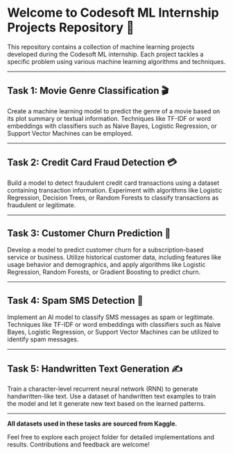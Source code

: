 # Welcome to Codesoft ML Internship Projects Repository 🚀

This repository contains a collection of machine learning projects developed during the Codesoft ML internship. Each project tackles a specific problem using various machine learning algorithms and techniques.

---

## Task 1: Movie Genre Classification 🎬

Create a machine learning model to predict the genre of a movie based on its plot summary or textual information. Techniques like TF-IDF or word embeddings with classifiers such as Naive Bayes, Logistic Regression, or Support Vector Machines can be employed.

---

## Task 2: Credit Card Fraud Detection 💳

Build a model to detect fraudulent credit card transactions using a dataset containing transaction information. Experiment with algorithms like Logistic Regression, Decision Trees, or Random Forests to classify transactions as fraudulent or legitimate.

---

## Task 3: Customer Churn Prediction 🔄

Develop a model to predict customer churn for a subscription-based service or business. Utilize historical customer data, including features like usage behavior and demographics, and apply algorithms like Logistic Regression, Random Forests, or Gradient Boosting to predict churn.

---

## Task 4: Spam SMS Detection 📱

Implement an AI model to classify SMS messages as spam or legitimate. Techniques like TF-IDF or word embeddings with classifiers such as Naive Bayes, Logistic Regression, or Support Vector Machines can be utilized to identify spam messages.

---

## Task 5: Handwritten Text Generation ✍️

Train a character-level recurrent neural network (RNN) to generate handwritten-like text. Use a dataset of handwritten text examples to train the model and let it generate new text based on the learned patterns.

---

**All datasets used in these tasks are sourced from Kaggle.**

Feel free to explore each project folder for detailed implementations and results. Contributions and feedback are welcome!


